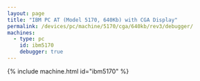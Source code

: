 ```yaml
---
layout: page
title: "IBM PC AT (Model 5170, 640Kb) with CGA Display"
permalink: /devices/pc/machine/5170/cga/640kb/rev3/debugger/
machines:
  - type: pc
    id: ibm5170
    debugger: true
---
```


{% include machine.html id="ibm5170" %}
